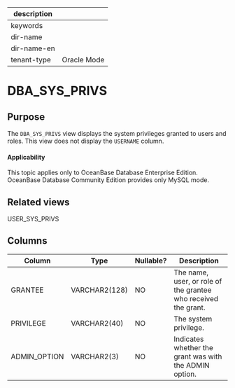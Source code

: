 | description ||
|---|---|
| keywords ||
| dir-name ||
| dir-name-en ||
| tenant-type | Oracle Mode |

# DBA_SYS_PRIVS

## Purpose

The `DBA_SYS_PRIVS` view displays the system privileges granted to users and roles. This view does not display the `USERNAME` column.

<main id="notice" >
    <h4>Applicability</h4>
    <p>This topic applies only to OceanBase Database Enterprise Edition. OceanBase Database Community Edition provides only MySQL mode. </p>
  </main>

## Related views

USER_SYS_PRIVS

## Columns

| **Column** | **Type** | **Nullable?** | **Description** |
|--------------|---------------|----------------|------------------|
| GRANTEE | VARCHAR2(128) | NO | The name, user, or role of the grantee who received the grant. |
| PRIVILEGE | VARCHAR2(40) | NO | The system privilege. |
| ADMIN_OPTION | VARCHAR2(3) | NO | Indicates whether the grant was with the ADMIN option. |
